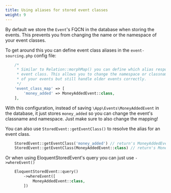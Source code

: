 ```yaml
---
title: Using aliases for stored event classes
weight: 9
---
```


By default we store the `Event`'s FQCN in the database when storing the events. This prevents you from changing the name or the namespace of your event classes.

To get around this you can define event class aliases in the `event-sourcing.php` config file:

```php
    /*
     * Similar to Relation::morphMap() you can define which alias responds to which
     * event class. This allows you to change the namespace or classnames
     * of your events but still handle older events correctly.
     */
    'event_class_map' => [
        'money_added' => MoneyAddedEvent::class,
    ],
```

With this configuration, instead of saving `\App\Events\MoneyAddedEvent` in the database, it just stores `money_added` so you can change the event's classname and namespace. Just make sure to also change the mapping!

You can also use `StoredEvent::getEventClass()` to resolve the alias for an event class.

```php
    StoredEvent::getEventClass('money_added') // return's MoneyAddedEvent::class
    StoredEvent::getEventClass(MoneyAddedEvent::class) // return's MoneyAddedEvent::class
```

Or when using EloquentStoredEvent's query you can just use `->whereEvent()`

```php
    EloquentStoredEvent::query()
        ->whereEvent([
            MoneyAddedEvent::class,
        ])
```
